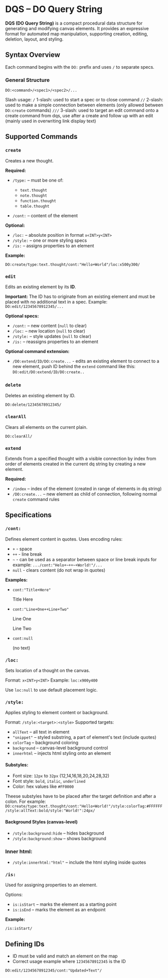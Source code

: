 # **DQS – DO Query String**

**DQS (DO Query String)** is a compact procedural data structure for generating and modifying canvas elements. It provides an expressive format for automated map manipulation, supporting creation, editing, deletion, layout, and styling.

## **Syntax Overview**

Each command begins with the `DO:` prefix and uses `/` to separate specs.

### General Structure

```
DO:<command>/<spec1>/<spec2>/...
```

Slash usage:
`/` 1-slash: used to start a spec or to close command
`//` 2-slash: used to make a simple connection between elements (only allowed between `DO:create` commands)
`///` 3-slash: used to target an edit command onto a create command from dqs, use after a create and follow up with an edit (mainly used in overwriting link display text)

## **Supported Commands**

### `create`

Creates a new thought.

**Required:**

* `/type:` – must be one of:

  * `text.thought`
  * `note.thought`
  * `function.thought`
  * `table.thought`
    
* `/cont:` – content of the element

**Optional:**

* `/loc:` – absolute position in format `x<INT>y<INT>`
* `/style:` – one or more styling specs
* `/is:` – assigns properties to an element

**Example:**

```
DO:create/type:text.thought/cont:"Hello+World"/loc:x500y300/
```

### `edit`

Edits an existing element by its **ID**.

**Important:** The ID has to originate from an existing element and must be placed with no additional text in a spec.
Example: `DO:edit/12345678912345/...`

**Optional specs:**

* `/cont:` – new content (`null` to clear)
* `/loc:` – new location (`null` to clear)
* `/style:` – style updates (`null` to clear)
* `/is:` – reassigns properties to an element

**Optional command extension:**

* `/DO:extend/ID/DO:create...` - edits an existing element to connect to a new element, push ID behind the `extend` command like this: `DO:edit/DO:extend/ID/DO:create..` 

### `delete` 

Deletes an existing element by ID.

```
DO:delete/12345678912345/
```

### `clearAll`

Clears all elements on the current plain.

```
DO:clearAll/
```

### `extend`

Extends from a specified thought with a visible connection by index from order of elements created in the current dq string by creating a new element.

**Required:**

* `/index` – index of the element (created in range of elements in dq string)
* `/DO:create...` – new element as child of connection, following normal `create` command rules

## **Specifications**

### `/cont:`

Defines element content in quotes. Uses encoding rules:

* `+` - space
* `++` - line break
* `~` - can be used as a separator between space or line break inputs
  for example:
  `.../cont:"Helo+~++~+World!"/...`
* `null` - clears content (do not wrap in quotes)

**Examples:**

* `cont:"Title+Here"` 

  Title Here

* `cont:"Line+One++Line+Two"` 

  Line One

  Line Two

* `cont:null`

  (no text)

### `/loc:`

Sets location of a thought on the canvas.

Format: `x<INT>y<INT>`
Example: `loc:x900y400`

Use `loc:null` to use default placement logic.

### `/style:`

Applies styling to element content or background.

Format: `/style:<target>:<style>`
Supported targets:

* `allText` – all text in element
* `"snippet"` – styled substring, a part of element's text (include quotes)
* `colorTag` – background coloring
* `background` – canvas-level background control
* `innerhtml` – injects html styling onto an element

#### Substyles:

* Font size: `12px` to `32px` (12,14,16,18,20,24,28,32)
* Font style: `bold`, `italic`, `underlined`
* Color: hex values like `#FF0000`

Theese substyles have to be placed after the target definition and after a colon.
For example:
`DO:create/type:text.thought/cont:"Hello+World!"/style:colorTag:#FFFFFF/style:allText:bold/style:"World!":24px/`

#### Background Styles (canvas-level)

* `/style:background:hide` – hides background
* `/style:background:show` – shows background

### Inner html:

* `/style:innerhtml:"html"` – include the html styling inside quotes

### `/is:`

Used for assigning properties to an element.

Options:

* `is:isStart` – marks the element as a starting point
* `is:isEnd` – marks the element as an endpoint

**Example:**

```
/is:isStart/
```

## Defining IDs

* ID must be valid and match an element on the map
* Correct usage example where `12345678912345` is the ID

```
DO:edit/12345678912345/cont:"Updated+Text"/
```
